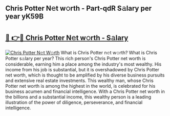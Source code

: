 ## Chris Potter N𝚎t w𝚘rth - Part-qdR S𝚊lary per year yK59B

# <h2><a href="http://gc3ci8.nevu.top/?p=Chris+Potter">🔗 👉🔴 Chris Potter N𝚎t w𝚘rth - S𝚊lary</a></h2>

[![Chris Potter N𝚎t W𝚘rth](https://i.imgur.com/Oavwk0R.jpeg)](http://gc3ci8.nevu.top/?p=Chris+Potter)
What is Chris Potter n𝚎t w𝚘rth? What is Chris Potter s𝚊lary per year?
This rich person's Chris Potter net worth is considerable, earning him a place among the industry's most wealthy. His income from his job is substantial, but it is overshadowed by Chris Potter net worth, which is thought to be amplified by his diverse business pursuits and extensive real estate investments. This wealthy man, whose Chris Potter net worth is among the highest in the world, is celebrated for his business acumen and financial intelligence. With a Chris Potter net worth in the billions and a substantial income, this wealthy person is a leading illustration of the power of diligence, perseverance, and financial intelligence.

